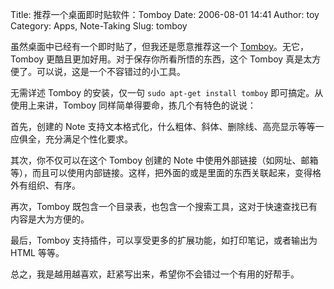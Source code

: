 Title: 推荐一个桌面即时贴软件：Tomboy
Date: 2006-08-01 14:41
Author: toy
Category: Apps, Note-Taking
Slug: tomboy

虽然桌面中已经有一个即时贴了，但我还是愿意推荐这一个
[Tomboy](http://www.beatniksoftware.com/tomboy/)。无它，Tomboy
更酷且更加好用。对于保存你所看所悟的东西，这个 Tomboy
真是太方便了。可以说，这是一个不容错过的小工具。

无需详述 Tomboy 的安装，仅一句 `sudo apt-get install tomboy`
即可搞定。从使用上来讲，Tomboy 同样简单得要命，拣几个有特色的说说：

首先，创建的 Note
支持文本格式化，什么粗体、斜体、删除线、高亮显示等等一应俱全，充分满足个性化要求。

其次，你不仅可以在这个 Tomboy 创建的 Note
中使用外部链接（如网址、邮箱等），而且可以使用内部链接。这样，把外面的或是里面的东西关联起来，变得格外有组织、有序。

再次，Tomboy
既包含一个目录表，也包含一个搜索工具，这对于快速查找已有内容是大为方便的。

最后，Tomboy 支持插件，可以享受更多的扩展功能，如打印笔记，或者输出为
HTML 等等。

总之，我是越用越喜欢，赶紧写出来，希望你不会错过一个有用的好帮手。
